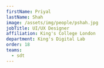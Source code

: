 ```yaml
---
firstName: Priyal
lastName: Shah
image: /assets/img/people/pshah.jpg
jobTitle: UI/UX Designer
affiliation: King's College London
department: King's Digital Lab
order: 18
teams:
  - sdt
---
```

